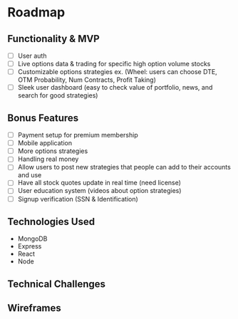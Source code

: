 # Roadmap

## Functionality & MVP

- [ ] User auth
- [ ] Live options data & trading for specific high option volume stocks
- [ ] Customizable options strategies ex. (Wheel: users can choose DTE, OTM Probability, Num Contracts, Profit Taking)
- [ ] Sleek user dashboard (easy to check value of portfolio, news, and search for good strategies)

## Bonus Features

- [ ] Payment setup for premium membership
- [ ] Mobile application
- [ ] More options strategies
- [ ] Handling real money
- [ ] Allow users to post new strategies that people can add to their accounts and use
- [ ] Have all stock quotes update in real time (need license)
- [ ] User education system (videos about option strategies)
- [ ] Signup verification (SSN & Identification)

## Technologies Used

- MongoDB
- Express
- React
- Node

## Technical Challenges

## Wireframes
